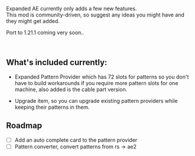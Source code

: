 Expanded AE currently only adds a few new features.  
This mod is community-driven, so suggest any ideas you might have and they might get added.

Port to 1.21.1 coming very soon..

 

## What's included currently:

- Expanded Pattern Provider which has 72 slots for patterns so you don't have to build workarounds if you require more pattern slots for one machine, also added is the cable part version.

- Upgrade item, so you can upgrade existing pattern providers while keeping their patterns in them.

## Roadmap
- [ ] Add an auto complete card to the pattern provider
- [ ] Pattern converter, convert patterns from rs -> ae2
